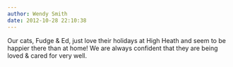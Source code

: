 ```yaml
---
author: Wendy Smith
date: 2012-10-28 22:10:38
---
```

Our cats, Fudge &amp; Ed, just love their holidays at High Heath and seem to be happier there than at home! We are always confident that they are being loved &amp; cared for very well.

